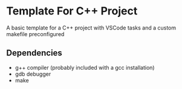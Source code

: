 # Template For C++ Project
A basic template for a C++ project with VSCode tasks and a custom makefile preconfigured

## Dependencies
- g++ compiler (probably included with a gcc installation)
- gdb debugger
- make
